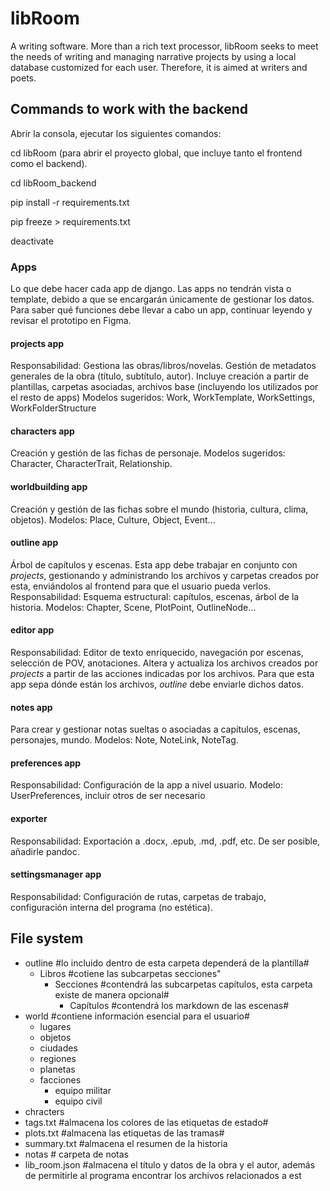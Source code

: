 # libRoom
A writing software.
More than a rich text processor, libRoom seeks to meet the needs of writing and managing narrative projects by using a local database customized for each user. Therefore, it is aimed at writers and poets.

## Commands to work with the backend
Abrir la consola, ejecutar los siguientes comandos: 

cd libRoom (para abrir el proyecto global, que incluye tanto el frontend como el backend).

cd libRoom_backend

pip install -r requirements.txt <!--en este documento se listan todas las liberías que se utilizarán en este proyecto, en el mismo se deben incluir las librerías que se vayan instalando en el futuro -->

pip freeze > requirements.txt <!--requirements.txt para actualizarlo cada vez que se instala una nueva librería -->

deactivate  <!--para cerrar el entorno virtual luego de terminar de trabajar. -->

<!-- traducir antes de entregar el repositorio -->


### Apps
Lo que debe hacer cada app de django. Las apps no tendrán vista o template, debido a que se encargarán únicamente de gestionar los datos. Para saber qué funciones debe llevar a cabo un app, continuar leyendo y revisar el prototipo en Figma.

#### projects app
Responsabilidad: Gestiona las obras/libros/novelas. Gestión de metadatos generales de la obra (título, subtítulo, autor). 
Incluye creación a partir de plantillas, carpetas asociadas, archivos base (incluyendo los utilizados por el resto de apps)
Modelos sugeridos: Work, WorkTemplate, WorkSettings, WorkFolderStructure

#### characters app
Creación y gestión de las fichas de personaje.
Modelos sugeridos: Character, CharacterTrait, Relationship.

#### worldbuilding app 
Creación y gestión de las fichas sobre el mundo (historia, cultura, clima, objetos).
Modelos: Place, Culture, Object, Event...

#### outline app
Árbol de capítulos y escenas.
Esta app debe trabajar en conjunto con *projects*, gestionando y administrando los archivos y carpetas creados por esta, enviándolos al frontend para que el usuario pueda verlos.
Responsabilidad: Esquema estructural: capítulos, escenas, árbol de la historia. 
Modelos: Chapter, Scene, PlotPoint, OutlineNode...

#### editor app
Responsabilidad: Editor de texto enriquecido, navegación por escenas, selección de POV, anotaciones.
Altera y actualiza los archivos creados por *projects* a partir de las acciones indicadas por los archivos. Para que esta app sepa dónde están los archivos, *outline* debe enviarle dichos datos.

#### notes app
Para crear y gestionar notas sueltas o asociadas a capítulos, escenas, personajes, mundo.
Modelos: Note, NoteLink, NoteTag.

#### preferences app
Responsabilidad: Configuración de la app a nivel usuario.
Modelo: UserPreferences, incluir otros de ser necesario

#### exporter
Responsabilidad: Exportación a .docx, .epub, .md, .pdf, etc.
De ser posible, añadirle pandoc.

#### settingsmanager app
Responsabilidad: Configuración de rutas, carpetas de trabajo, configuración interna del programa (no estética).

## File system
- outline #lo incluido dentro de esta carpeta dependerá de la plantilla#
	- Libros #cotiene las subcarpetas secciones"
		- Secciones #contendrá las subcarpetas capítulos, esta carpeta existe de manera opcional#
			- Capítulos #contendrá los markdown de las escenas#
- world #contiene información esencial para el usuario#
	- lugares
	- objetos
	- ciudades
	- regiones
	- planetas
	- facciones
		- equipo militar
		- equipo civil
- chracters
- tags.txt #almacena los colores de las etiquetas de estado#
- plots.txt #almacena las etiquetas de las tramas#
- summary.txt #almacena el resumen de la historia
- notas # carpeta de notas
- lib_room.json #almacena el título y datos de la obra y el autor, además de permitirle al programa encontrar los archivos relacionados a est